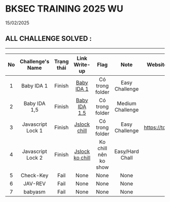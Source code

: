 # BKSEC TRAINING 2025 WU
15/02/2025
## ALL CHALLENGE SOLVED :
---
| No |   Challenge's Name  | Trạng thái |                Link Write-up                 |       Flag         |     Note       |    Website Re-up Challenges    |  Dowload file here |
|:--:|:-------------------:|:----------:|:--------------------------------------------:|:------------------:|:--------------:|:------------------------------:|:------------------:|
| 1  |    Baby IDA 1       |   Finish   |   [Baby IDA 1](./baby_ida_1)                 |Có trong folder     |Easy Challenge  |                                ||
| 2  |    Baby IDA 1,5     |   Finish   | [Baby IDA 1.5](./baby_ida_1,5)               |Có trong folder     |Medium Challenge|                                ||                         
| 3  |  Javascript Lock 1  |   Finish   | [Jslock chill](./jslock_chill)               |Có trong folder     |Easy Challenge  |https://tdwng.github.io/trollvn/||
| 4  |  Javascript Lock 2  |   Finish   |[Jslock ko chill](./jslock_ko_chill(jslock2)) |Ko chill nên ko show|Easy/Hard Chall |                                ||
| 5  |    Check-Key        |    Fail    |None                                          |None                |None            |None                            ||
| 6  |     JAV-REV         |    Fail    |None                                          |None                |None            |None                            ||
| 7  |     babyasm         |    Fail    |None                                          |None                |None            |None                            ||
